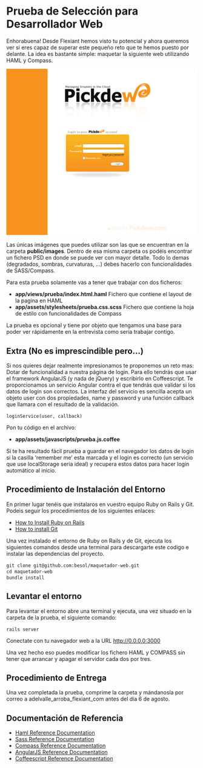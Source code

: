 Prueba de Selección para Desarrollador Web
==============

Enhorabuena! Desde Flexiant hemos visto tu potencial y ahora queremos ver si eres capaz de superar este pequeño 
reto que te hemos puesto por delante. La idea es bastante simple: maquetar la siguiente web utilizando HAML y Compass.

![Look and Feal](https://github.com/besol/maquetador-web/raw/master/public/images/pickdew.png)

Las únicas imágenes que puedes utilizar son las que se encuentran en la carpeta **public/images**. Dentro de
esa misma carpeta os podéis encontrar un fichero PSD en donde se puede ver con mayor detalle. Todo lo demas (degradados, 
sombras, curvaturas, ...) debes hacerlo con funcionalidades de SASS/Compass.

Para esta prueba solamente vas a tener que trabajar con dos ficheros:

* **app/views/prueba/index.html.haml** Fichero que contiene el layout de la pagina en HAML
* **app/assets/stylesheets/prueba.css.scss** Fichero que contiene la hoja de estilo con funcionalidades de Compass

La prueba es opcional y tiene por objeto que tengamos una base para poder ver rápidamente en la entrevista como sería trabajar contigo.

Extra (No es imprescindible pero…)
---------------------

Si nos quieres dejar realmente impresionamos te proponemos un reto mas: Dotar de funcionalidad a nuestra página de login.
Para ello tendrás que usar el framework AngularJS (y nada de jQuery) y escribirlo en Coffeescript. Te proporcionamos un servicio Angular contra el que tendrás que validar si los datos de login son correctos.
La interfaz del servicio es sencilla acepta un objeto user con dos propiedades, name y password y una función callback que llamara con el resultado de la validación.
	
	loginService(user, callback)

Pon tu código en el archivo:

* **app/assets/javascripts/prueba.js.coffee**

Si te ha resultado fácil prueba a guardar en el navegador los datos de login si la casilla ‘remember me’ esta marcada y el login es correcto (un servicio que use localStorage seria ideal) y recupera estos datos para hacer login automático al inicio.

Procedimiento de Instalación del Entorno
---------------------

En primer lugar tenéis que instalaros en vuestro equipo Ruby on Rails y Git. Podeis seguir los procedimientos de los siguientes enlaces:
* [How to Install Ruby on Rails](http://rubyonrails.org/download/)
* [How to install Git](https://help.github.com/articles/set-up-git)

Una vez instalado el entorno de Ruby on Rails y de Git, ejecuta los siguientes comandos desde una terminal
para descargarte este codigo e instalar las dependencias del proyecto.

	git clone git@github.com:besol/maquetador-web.git
	cd maquetador-web
	bundle install
	
Levantar el entorno
---------------------
Para levantar el entorno abre una terminal y ejecuta, una vez situado en la carpeta de la prueba, el siguiente comando:

	rails server

Conectate con tu navegador web a la URL http://0.0.0.0:3000

Una vez hecho eso puedes modificar los fichero HAML y COMPASS sin tener que arrancar y apagar el servidor cada dos 
por tres.

Procedimiento de Entrega
---------------------
Una vez completada la prueba, comprime la carpeta y mándanosla por correo a adelvalle_arroba_flexiant_com antes del día 6 de agosto.

Documentación de Referencia
---------------------
* [Haml Reference Documentation](http://haml.info/docs/yardoc/file.HAML_REFERENCE.html)
* [Sass Reference Documentation](http://sass-lang.com/)
* [Compass Reference Documentation](http://compass-style.org/reference/compass/)
* [AngularJS Reference Documentation](https://docs.angularjs.org/guide)
* [Coffeescript Reference Documentation](http://coffeescript.org/)




